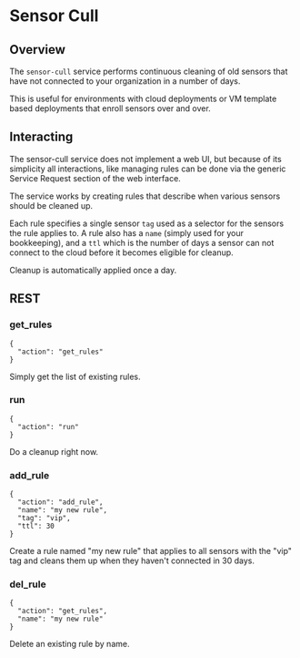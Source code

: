 # Sensor Cull

## Overview
The `sensor-cull` service performs continuous cleaning of old sensors that have not
connected to your organization in a number of days.

This is useful for environments with cloud deployments or VM template based deployments
that enroll sensors over and over.

## Interacting
The sensor-cull service does not implement a web UI, but because of its simplicity all
interactions, like managing rules can be done via the generic Service Request section
of the web interface.

The service works by creating rules that describe when various sensors should be
cleaned up.

Each rule specifies a single sensor `tag` used as a selector for the sensors the rule applies to.
A rule also has a `name` (simply used for your bookkeeping), and a `ttl` which is the number of
days a sensor can not connect to the cloud before it becomes eligible for cleanup.

Cleanup is automatically applied once a day.

## REST

### get_rules

```
{
  "action": "get_rules"
}
```

Simply get the list of existing rules.

### run

```
{
  "action": "run"
}
```

Do a cleanup right now.

### add_rule

```
{
  "action": "add_rule",
  "name": "my new rule",
  "tag": "vip",
  "ttl": 30
}
```

Create a rule named "my new rule" that applies to all sensors with the "vip"
tag and cleans them up when they haven't connected in 30 days.

### del_rule

```
{
  "action": "get_rules",
  "name": "my new rule"
}
```

Delete an existing rule by name.
